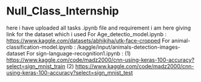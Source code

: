# Null_Class_Internship
here i have uploaded all tasks .ipynb file and requirement
i am here giving link for the dataset which i used
For Age_detectio_model.ipynb : https://www.kaggle.com/datasets/abhikjha/utk-face-cropped
For animal-classification-model.ipynb : /kaggle/input/animals-detection-images-dataset
For sign-language-recognition1.ipynb :  (1) https://www.kaggle.com/code/madz2000/cnn-using-keras-100-accuracy?select=sign_mnist_train
                                        (2) https://www.kaggle.com/code/madz2000/cnn-using-keras-100-accuracy?select=sign_mnist_test

